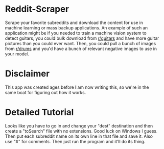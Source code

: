 # Reddit-Scraper
Scrape your favorite subreddits and download the content for use in machine learning or mass backup applications. An example of such an application might be if you needed to train a machine vision system to detect guitars, you could bulk download from [r/guitars](https://www.reddit.com/r/guitars/) and have more guitar pictures than you could ever want. Then, you could pull a bunch of images from [r/drums](https://www.reddit.com/r/drums/) and you'd have a bunch of relevant negative images to use in your model.

# Disclaimer
This app was created ages before I am now writing this, so we're in the same boat for figuring out how it works.

# Detailed Tutorial
Looks like you have to go in and change your "dest" destination and then create a "toSearch" file with no extensions. Good luck on Windows I guess. Then put each subreddit name on its own line in that file and save it. Also use "#" for comments. Then just run the program and it'll do its thing.
